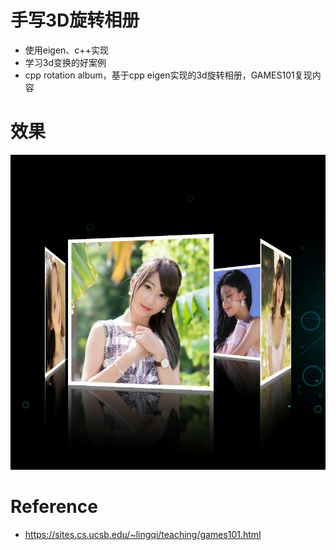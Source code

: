 # 手写3D旋转相册
- 使用eigen、c++实现
- 学习3d变换的好案例
- cpp rotation album，基于cpp eigen实现的3d旋转相册，GAMES101复现内容

# 效果
[![Watch the video](workspace/demo.png)](https://youtu.be/fJbpTYE1Ouk)

# Reference
- https://sites.cs.ucsb.edu/~lingqi/teaching/games101.html